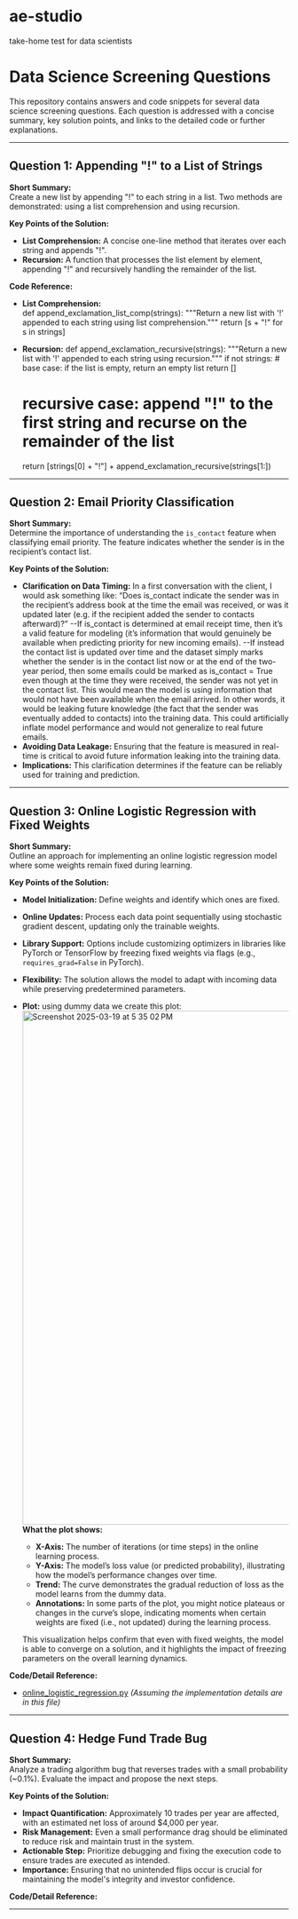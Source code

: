 # ae-studio
take-home test for data scientists

# Data Science Screening Questions

This repository contains answers and code snippets for several data science screening questions. Each question is addressed with a concise summary, key solution points, and links to the detailed code or further explanations.

---

## Question 1: Appending "!" to a List of Strings

**Short Summary:**  
Create a new list by appending "!" to each string in a list. Two methods are demonstrated: using a list comprehension and using recursion.

**Key Points of the Solution:**  
- **List Comprehension:** A concise one-line method that iterates over each string and appends "!".
- **Recursion:** A function that processes the list element by element, appending "!" and recursively handling the remainder of the list.

**Code Reference:**  
- **List Comprehension:**  
def append_exclamation_list_comp(strings):
    """Return a new list with '!' appended to each string using list comprehension."""
    return [s + "!" for s in strings]

- **Recursion:**
def append_exclamation_recursive(strings):
    """Return a new list with '!' appended to each string using recursion."""
    if not strings:  # base case: if the list is empty, return an empty list
        return []
    # recursive case: append "!" to the first string and recurse on the remainder of the list
    return [strings[0] + "!"] + append_exclamation_recursive(strings[1:])

---

## Question 2: Email Priority Classification

**Short Summary:**  
Determine the importance of understanding the `is_contact` feature when classifying email priority. The feature indicates whether the sender is in the recipient’s contact list.

**Key Points of the Solution:**  
- **Clarification on Data Timing:** In a first conversation with the client, I would ask something like:
“Does is_contact indicate the sender was in the recipient’s address book at the time the email was received, or was it updated later (e.g. if the recipient added the sender to contacts afterward)?”
--If is_contact is determined at email receipt time, then it’s a valid feature for modeling (it’s information that would genuinely be available when predicting priority for new incoming emails).
--If instead the contact list is updated over time and the dataset simply marks whether the sender is in the contact list now or at the end of the two-year period, then some emails could be marked as is_contact = True even though at the time they were received, the sender was not yet in the contact list. This would mean the model is using information that would not have been available when the email arrived. In other words, it would be leaking future knowledge (the fact that the sender was eventually added to contacts) into the training data. This could artificially inflate model performance and would not generalize to real future emails.
- **Avoiding Data Leakage:** Ensuring that the feature is measured in real-time is critical to avoid future information leaking into the training data.
- **Implications:** This clarification determines if the feature can be reliably used for training and prediction.

---

## Question 3: Online Logistic Regression with Fixed Weights

**Short Summary:**  
Outline an approach for implementing an online logistic regression model where some weights remain fixed during learning.

**Key Points of the Solution:**  
- **Model Initialization:** Define weights and identify which ones are fixed.
- **Online Updates:** Process each data point sequentially using stochastic gradient descent, updating only the trainable weights.
- **Library Support:** Options include customizing optimizers in libraries like PyTorch or TensorFlow by freezing fixed weights via flags (e.g., `requires_grad=False` in PyTorch).
- **Flexibility:** The solution allows the model to adapt with incoming data while preserving predetermined parameters.

- **Plot:** using dummy data we create this plot:
  <img width="926" alt="Screenshot 2025-03-19 at 5 35 02 PM" src="https://github.com/user-attachments/assets/853aa258-540e-455f-b86d-9b90bf3f76d1" />
  **What the plot shows:**
  - **X-Axis:** The number of iterations (or time steps) in the online learning process.
  - **Y-Axis:** The model’s loss value (or predicted probability), illustrating how the model’s performance changes over time.
  - **Trend:** The curve demonstrates the gradual reduction of loss as the model learns from the dummy data.
  - **Annotations:** In some parts of the plot, you might notice plateaus or changes in the curve’s slope, indicating moments when certain weights are fixed (i.e., not updated) during the learning process.
  
  This visualization helps confirm that even with fixed weights, the model is able to converge on a solution, and it highlights the impact of freezing parameters on the overall learning dynamics.

**Code/Detail Reference:**  
- [online_logistic_regression.py](./online_logistic_regression.py) *(Assuming the implementation details are in this file)*

---

## Question 4: Hedge Fund Trade Bug

**Short Summary:**  
Analyze a trading algorithm bug that reverses trades with a small probability (~0.1%). Evaluate the impact and propose the next steps.

**Key Points of the Solution:**  
- **Impact Quantification:** Approximately 10 trades per year are affected, with an estimated net loss of around $4,000 per year.
- **Risk Management:** Even a small performance drag should be eliminated to reduce risk and maintain trust in the system.
- **Actionable Step:** Prioritize debugging and fixing the execution code to ensure trades are executed as intended.
- **Importance:** Ensuring that no unintended flips occur is crucial for maintaining the model's integrity and investor confidence.

**Code/Detail Reference:**  

---

